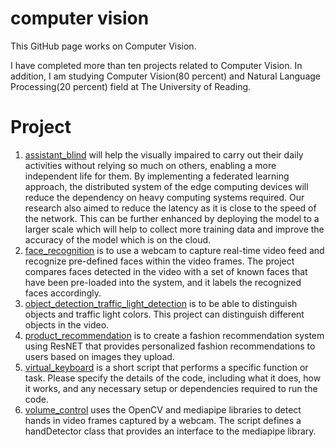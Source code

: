 # computer vision

This GitHub page works on Computer Vision.

I have completed more than ten projects related to Computer Vision. In addition, I am studying Computer Vision(80 percent) and Natural Language Processing(20 percent) field at The University of Reading.

# Project
1. [assistant_blind](https://github.com/micsupasun/computer_vision/tree/main/assistant_blind) will help the visually impaired to carry out their daily activities without relying so much on others, enabling a more independent life for them. By implementing a federated learning approach, the distributed system of the edge computing devices will reduce the dependency on heavy computing systems required. Our research also aimed to reduce the latency as it is close to the speed of the network. This can be further enhanced by deploying the model to a larger scale which will help to collect more training data and improve the accuracy of the model which is on the cloud.
2. [face_recognition](https://github.com/micsupasun/computer_vision/tree/main/face_recognition) is to use a webcam to capture real-time video feed and recognize pre-defined faces within the video frames. The project compares faces detected in the video with a set of known faces that have been pre-loaded into the system, and it labels the recognized faces accordingly.
3. [object_detection_traffic_light_detection](https://github.com/micsupasun/computer_vision/tree/main/object_detection_traffic_light_detection) is to be able to distinguish objects and traffic light colors. This project can distinguish different objects in the video.
4. [product_recommendation](https://github.com/micsupasun/computer_vision/tree/main/product_recommendation) is to create a fashion recommendation system using ResNET that provides personalized fashion recommendations to users based on images they upload.
5. [virtual_keyboard](https://github.com/micsupasun/computer_vision/tree/main/virtual_keyboard) is a short script that performs a specific function or task. Please specify the details of the code, including what it does, how it works, and any necessary setup or dependencies required to run the code.
6. [volume_control](https://github.com/micsupasun/computer_vision/tree/main/volume_control) uses the OpenCV and mediapipe libraries to detect hands in video frames captured by a webcam. The script defines a handDetector class that provides an interface to the mediapipe library.
